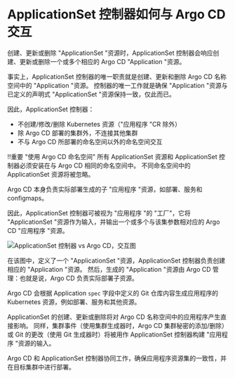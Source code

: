 <!-- TRANSLATED by md-translate -->
# ApplicationSet 控制器如何与 Argo CD 交互

创建、更新或删除 "ApplicationSet "资源时，ApplicationSet 控制器会响应创建、更新或删除一个或多个相应的 Argo CD "Application "资源。

事实上，ApplicationSet 控制器的唯一职责就是创建、更新和删除 Argo CD 名称空间中的 "Application "资源。 控制器的唯一工作就是确保 "Application "资源与已定义的声明式 "ApplicationSet "资源保持一致，仅此而已。

因此，ApplicationSet 控制器：

* 不创建/修改/删除 Kubernetes 资源（"应用程序 "CR 除外）
* 除 Argo CD 部署的集群外，不连接其他集群
* 不与 Argo CD 所部署的命名空间以外的命名空间交互

!!重要 "使用 Argo CD 命名空间" 所有 ApplicationSet 资源和 ApplicationSet 控制器必须安装在与 Argo CD 相同的命名空间中。 不同命名空间中的 ApplicationSet 资源将被忽略。

Argo CD 本身负责实际部署生成的子 "应用程序 "资源，如部署、服务和 configmaps。

因此，ApplicationSet 控制器可被视为 "应用程序 "的 "工厂"，它将 "ApplicationSet "资源作为输入，并输出一个或多个与该集参数相对应的 Argo CD "应用程序 "资源。

![ApplicationSet 控制器 vs Argo CD，交互图]( .../../assets/applicationset/Argo-CD-Integration/ApplicationSet-Argo-Relationship-v2.png)

在该图中，定义了一个 "ApplicationSet "资源，ApplicationSet 控制器负责创建相应的 "Application "资源。 然后，生成的 "Application "资源由 Argo CD 管理：也就是说，Argo CD 负责实际部署子资源。

Argo CD 会根据 Application `spec` 字段中定义的 Git 仓库内容生成应用程序的 Kubernetes 资源，例如部署、服务和其他资源。

ApplicationSet 的创建、更新或删除将对 Argo CD 名称空间中的应用程序产生直接影响。 同样，集群事件（使用集群生成器时，Argo CD 集群秘密的添加/删除）或 Git 的更改（使用 Git 生成器时）将被用作 ApplicationSet 控制器构建 "应用程序 "资源的输入。

Argo CD 和 ApplicationSet 控制器协同工作，确保应用程序资源集的一致性，并在目标集群中进行部署。